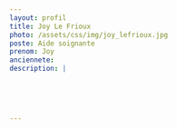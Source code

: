 ```yaml
---
layout: profil
title: Joy Le Frioux
photo: /assets/css/img/joy_lefrioux.jpg
poste: Aide soignante
prenom: Joy
anciennete: 
description: |
 

  

  
---
```


